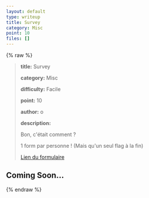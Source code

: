 ```yaml
---
layout: default
type: writeup
title: Survey
category: Misc
point: 10
files: []
---
```


{% raw %}
> **title:** Survey
>
> **category:** Misc
>
> **difficulty:** Facile
>
> **point:** 10
>
> **author:** o
>
> **description:**
>
> Bon, c'était comment ?  
>
> 1 form par personne ! (Mais qu'un seul flag à la fin)
>
> [Lien du formulaire ](https://forms.office.com/Pages/ResponsePage.aspx?id=zwA2QU69fEyKYWnnPN33MTe0dskfA9dGjev_4xVUCc9UN1ZCVk83UEVYNlk3VklOSVE4R0VKN1RDQi4u)

## Coming Soon...

{% endraw %}
